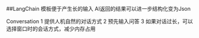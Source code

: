 ##LangChain
模板便于产生长的输入
AI返回的结果可以进一步结构化变为Json

Conversation  1 提供人机自然的对话方式
2 预先输入问答
3 如果对话过长，可以选择窗口时的会话方式，减少内存占用
